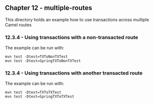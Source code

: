 Chapter 12 - multiple-routes
----------------------------

This directory holds an example how to use transactions across multiple Camel routes

### 12.3.4 - Using transactions with a non-transacted route

The example can be run with:

    mvn test -Dtest=TXToNonTXTest
    mvn test -Dtest=SpringTXToNonTXTest

### 12.3.4 - Using transactions with another transacted route

The example can be run with:

    mvn test -Dtest=TXToTXTest
    mvn test -Dtest=SpringTXToTXTest

